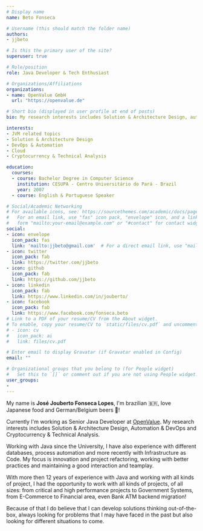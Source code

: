 ```yaml
---
# Display name
name: Beto Fonseca

# Username (this should match the folder name)
authors:
- jjbeto

# Is this the primary user of the site?
superuser: true

# Role/position
role: Java Developer & Tech Enthusiast

# Organizations/Affiliations
organizations:
- name: OpenValue GmbH
  url: "https://openvalue.de"

# Short bio (displayed in user profile at end of posts)
bio: My research interests includes Solution & Architecture Design, automation & DevOps and Cryptocurrency & Technical Analysis.

interests:
- JVM related topics
- Solution & Architecture Design
- DevOps & Automation
- Cloud
- Cryptocurrency & Technical Analysis

education:
  courses:
  - course: Bachelor Degree in Computer Science
    institution: CESUPA - Centro Universitário do Pará - Brazil
    year: 2007
  - course: English & Portuguese Speaker

# Social/Academic Networking
# For available icons, see: https://sourcethemes.com/academic/docs/page-builder/#icons
#   For an email link, use "fas" icon pack, "envelope" icon, and a link in the
#   form "mailto:your-email@example.com" or "#contact" for contact widget.
social:
- icon: envelope
  icon_pack: fas
  link: 'mailto:jjbeto@gmail.com'  # For a direct email link, use "mailto:test@example.org".
- icon: twitter
  icon_pack: fab
  link: https://twitter.com/jjbeto
- icon: github
  icon_pack: fab
  link: https://github.com/jjbeto
- icon: linkedin
  icon_pack: fab
  link: https://www.linkedin.com/in/jouberto/
- icon: facebook
  icon_pack: fab
  link: https://www.facebook.com/fonseca.beto
# Link to a PDF of your resume/CV from the About widget.
# To enable, copy your resume/CV to `static/files/cv.pdf` and uncomment the lines below.
# - icon: cv
#   icon_pack: ai
#   link: files/cv.pdf

# Enter email to display Gravatar (if Gravatar enabled in Config)
email: ""

# Organizational groups that you belong to (for People widget)
#   Set this to `[]` or comment out if you are not using People widget.
user_groups:
- 
---
```


My name is **José Jouberto Fonseca Lopes**, I'm brazilian <span>&#x1f1e7;&#x1f1f7;</span>, love Japanese food and German/Belgium beers :beer:!

Currently I'm working as Senior Java Developer at [OpenValue](https://openvalue.de). My research interests includes Solution & Architecture Design, Automation & DevOps and Cryptocurrency & Technical Analysis.

Working with Java since the University, I have also experience with different databases, process automation and more recently with Infrastructure as Code. My focus is innovation and project refactoring, working with better practices and maintaining a good interaction and teamplay.

With more then 12 years of experience with Java and working with all kinds of project, I had the opportunity to work with all kinds of projects, of all sizes: from critical and high performance projects to Government Systems, from E-Commerce to Financial area, even Bank ATM backend migration!

Because of that I do believe that I can develop solutions thinking out-of-the-box, always looking for problems that I may have faced in the past but also looking for different situations to come.
